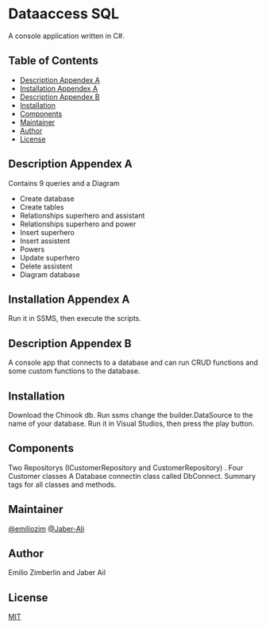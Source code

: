 # Dataaccess SQL
A console application written in C#. 
## Table of Contents
- [Description Appendex A](#DescriptionAppendexA)
- [Installation Appendex A](#InstallationAppendexA)
- [Description Appendex B](#DescriptionAppendexB)
- [Installation](#Installation)
- [Components](#Components)
- [Maintainer](#Maintainer)
- [Author](#Author)
- [License](#License)
## Description Appendex A
Contains 9 queries and a Diagram
- Create database
- Create tables
- Relationships superhero and assistant
- Relationships superhero and power
- Insert superhero
- Insert assistent
- Powers
- Update superhero
- Delete assistent
- Diagram database
## Installation Appendex A
Run it in SSMS, then execute the scripts.

## Description Appendex B
A console app that connects to a database and
can run CRUD functions and some custom functions to the database.

## Installation
Download the Chinook db.
Run ssms
change the builder.DataSource to the name of your database.
Run it in Visual Studios, then press the play button.


## Components
Two Repositorys (ICustomerRepository and CustomerRepository) .
Four Customer classes
A Database connectin class called DbConnect.
Summary tags for all classes and methods.


## Maintainer
[@emiliozim](https://github.com/emiliozim) [@Jaber-Ali](https://github.com/Jaber-Ali)

## Author
Emilio Zimberlin and Jaber Ail
## License
[MIT](https://choosealicense.com/licenses/mit/)
